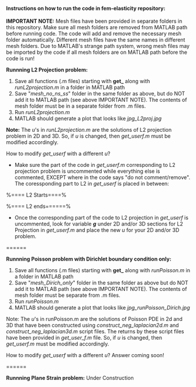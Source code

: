 #### Instructions on how to run the code in fem-elasticity repository:

**IMPORTANT NOTE:** 
Mesh files have been provided in separate folders in this repository. Make sure
all mesh folders are removed from MATLAB path before running code. The code will 
add and remove the necessary mesh folder automatically. Different mesh files have
the same names in different mesh folders. Due to MATLAB's strange path system, 
wrong mesh files may be imported by the code if all mesh folders are on MATLAB path 
before the code is run!

**Runnning L2 Projection problem:**

  1. Save all functions (.m files) starting with **get_** along with _runL2projection.m_
      in a folder in MATLAB path
  2. Save "_mesh_no_ns_ss_" folder in the same folder as above, but do NOT add it to
     MATLAB path (see above IMPORTANT NOTE). The contents of mesh folder must be 
     in a separate folder from .m files.
  3. Run _runL2projection.m_ 
  4. MATLAB should generate a plot that looks like _jpg_L2proj.jpg_

 **Note:** The _u_'s in _runL2projection.m_ are the solutions of L2 projection problem in 2D
       and 3D. So, if _u_ is changed, then _get_userf.m_ must be modified accordingly.

  How to modify _get_userf_ with a different _u_?
 
  + Make sure the part of the code in _get_userf.m_ corresponding to L2 projection problem 
     is uncommented while everything else is commented, EXCEPT where in the code says 
     "do not comment/remove". The coressponding part to L2 in _get_userf_ is placed in between:

   %==== L2 Starts====%

   %==== L2 ends======% 

  + Once the corresponding part of the code to L2 projection in _get_userf_ is uncommented,
       look for variable _**g**_ under 2D and/or 3D sections for L2 Projection in _get_userf.m_ 
       and place the new _u_ for your 2D and/or 3D problem.

======

**Runnning Poisson problem with Dirichlet boundary condition only:**

   1. Save all functions (.m files) starting with **get_** along with _runPoisson.m_
      in a folder in MATLAB path
   2. Save "_mesh_Dirich_only_" folder in the same folder as above but do NOT add it to
     MATLAB path (see above IMPORTANT NOTE). The contents of mesh folder must be 
     separate from .m files.
   3. Run _runPoisson.m_ 
   4. MATLAB should generate a plot that looks like _jpg_runPoisson_Dirich.jpg_

 Note: The _u_'s in runPoisson.m are the solutions of Poisson PDE in 2d and 3D that 
       have been constructed using _construct_neg_laplacian2d.m_ and 
       _construct_neg_laplacian3d.m_ script files. The returns by these script files
       have been provided in _get_user_f.m_ file. So, if _u_ is changed, then _get_userf.m_ 
       must be modified accordingly.

  How to modify _get_userf_ with a different _u_?
  Answer coming soon!

======

**Runnning Plane Strain problem:**
   Under Construction



